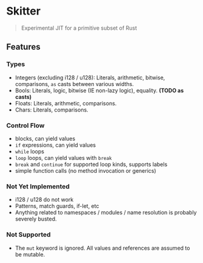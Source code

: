 # Skitter

> Experimental JIT for a primitive subset of Rust

## Features

### Types
- Integers (excluding i128 / u128): Literals, arithmetic, bitwise, comparisons, `as` casts between various widths.
- Bools: Literals, logic, bitwise (IE non-lazy logic), equality. **(TODO as casts)**
- Floats: Literals, arithmetic, comparisons.
- Chars: Literals, comparisons.

### Control Flow
- blocks, can yield values
- `if` expressions, can yield values
- `while` loops
- `loop` loops, can yield values with `break`
- `break` and `continue` for supported loop kinds, supports labels
- simple function calls (no method invocation or generics)

### Not Yet Implemented
- i128 / u128 do not work
- Patterns, match guards, if-let, etc
- Anything related to namespaces / modules / name resolution is probably severely busted.

### Not Supported
- The `mut` keyword is ignored. All values and references are assumed to be mutable.
